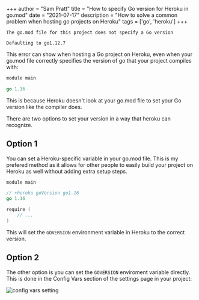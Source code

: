 +++
author = "Sam Pratt"
title = "How to specify Go version for Heroku in go.mod"
date = "2021-07-17"
description = "How to solve a common problem when hosting go projects on Heroku"
tags = ['go', 'heroku']
+++

`The go.mod file for this project does not specify a Go version`

`Defaulting to go1.12.7`

This error can show when hosting a Go project on Heroku, even when your go.mod file correctly specifies the version of go that your project compiles with:

```go
module main

go 1.16
```

This is because Heroku doesn't look at your go.mod file to set your Go version like the compiler does.

There are two options to set your version in a way that heroku can recognize.

## Option 1

You can set a Heroku-specific variable in your go.mod file. This is my prefered method as it allows for other people to easily build your project on Heroku as well without adding extra setup steps.

```go
module main

// +heroku goVersion go1.16
go 1.16

require (
    // ...
)
```

This will set the `GOVERSION` environment variable in Heroku to the correct version.

## Option 2

The other option is you can set the `GOVERSION` enviroment variable directly. This is done in the Config Vars section of the settings page in your project:

![config vars setting](/images/go-config-vars.png)

